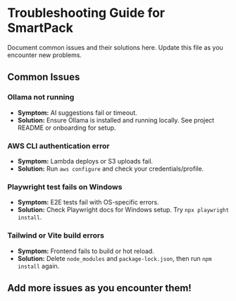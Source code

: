 # Troubleshooting Guide for SmartPack

Document common issues and their solutions here. Update this file as you encounter new problems.

## Common Issues

### Ollama not running
- **Symptom:** AI suggestions fail or timeout.
- **Solution:** Ensure Ollama is installed and running locally. See project README or onboarding for setup.

### AWS CLI authentication error
- **Symptom:** Lambda deploys or S3 uploads fail.
- **Solution:** Run `aws configure` and check your credentials/profile.

### Playwright test fails on Windows
- **Symptom:** E2E tests fail with OS-specific errors.
- **Solution:** Check Playwright docs for Windows setup. Try `npx playwright install`.

### Tailwind or Vite build errors
- **Symptom:** Frontend fails to build or hot reload.
- **Solution:** Delete `node_modules` and `package-lock.json`, then run `npm install` again.

## Add more issues as you encounter them!
